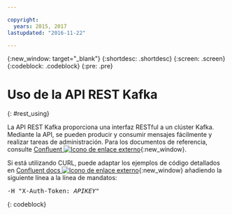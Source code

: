 ```yaml
---

copyright:
  years: 2015, 2017
lastupdated: "2016-11-22"

---
```


{:new_window: target="_blank"}
{:shortdesc: .shortdesc}
{:screen: .screen}
{:codeblock: .codeblock}
{:pre: .pre}

# Uso de la API REST Kafka
{: #rest_using}

La API REST Kafka proporciona una interfaz RESTful a
un clúster Kafka. Mediante la API, se pueden producir y consumir mensajes fácilmente y realizar tareas de administración. Para los documentos de referencia, consulte [ Confluent ![Icono de enlace externo](../../icons/launch-glyph.svg "Icono de enlace externo")](http://docs.confluent.io/2.0.0/){:new_window}.

Si está utilizando CURL, puede adaptar los ejemplos de código detallados en [Confluent docs ![Icono de enlace externo](../../icons/launch-glyph.svg "Icono de enlace externo")](http://docs.confluent.io/2.0.0/){:new_window} añadiendo la siguiente línea a la línea de mandatos:
<pre class="pre">-H "X-Auth-Token: <var class="keyword varname">APIKEY</var>"</pre>
{: codeblock}


<!-- Comment from Andrew
basic introduction, definitely including health warning
-->

